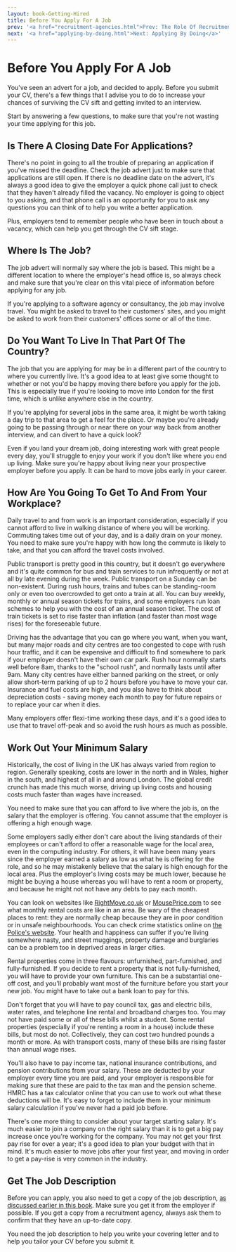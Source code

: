 ```yaml
---
layout: book-Getting-Hired
title: Before You Apply For A Job
prev: '<a href="recruitment-agencies.html">Prev: The Role Of Recruitment Agencies</a>'
next: '<a href="applying-by-doing.html">Next: Applying By Doing</a>'
---
```


# Before You Apply For A Job

You've seen an advert for a job, and decided to apply.  Before you submit your CV, there's a few things that I advise you to do to increase your chances of surviving the CV sift and getting invited to an interview.

Start by answering a few questions, to make sure that you're not wasting your time applying for this job.

## Is There A Closing Date For Applications?

There's no point in going to all the trouble of preparing an application if you've missed the deadline.  Check the job advert just to make sure that applications are still open.  If there is no deadline date on the advert, it's always a good idea to give the employer a quick phone call just to check that they haven't already filled the vacancy.  No employer is going to object to you asking, and that phone call is an opportunity for you to ask any questions you can think of to help you write a better application.

Plus, employers tend to remember people who have been in touch about a vacancy, which can help you get through the CV sift stage.

## Where Is The Job?

The job advert will normally say where the job is based.  This might be a different location to where the employer's head office is, so always check and make sure that you're clear on this vital piece of information before applying for any job.

If you're applying to a software agency or consultancy, the job may involve travel.  You might be asked to travel to their customers' sites, and you might be asked to work from their customers' offices some or all of the time.

## Do You Want To Live In That Part Of The Country?

The job that you are applying for may be in a different part of the country to where you currently live.  It's a good idea to at least give some thought to whether or not you'd be happy moving there before you apply for the job.  This is especially true if you're looking to move into London for the first time, which is unlike anywhere else in the country.

If you're applying for several jobs in the same area, it might be worth taking a day trip to that area to get a feel for the place.  Or maybe you're already going to be passing through or near there on your way back from another interview, and can divert to have a quick look?

Even if you land your dream job, doing interesting work with great people every day, you'll struggle to enjoy your work if you don't like where you end up living.  Make sure you're happy about living near your prospective employer before you apply.  It can be hard to move jobs early in your career.

## How Are You Going To Get To And From Your Workplace?

Daily travel to and from work is an important consideration, especially if you cannot afford to live in walking distance of where you will be working.  Commuting takes time out of your day, and is a daily drain on your money.  You need to make sure you're happy with how long the commute is likely to take, and that you can afford the travel costs involved.

Public transport is pretty good in this country, but it doesn't go everywhere and it's quite common for bus and train services to run infrequently or not at all by late evening during the week.  Public transport on a Sunday can be non-existent.  During rush hours, trains and tubes can be standing-room only or even too overcrowded to get onto a train at all.  You can buy weekly, monthly or annual season tickets for trains, and some employers run loan schemes to help you with the cost of an annual season ticket.  The cost of train tickets is set to rise faster than inflation (and faster than most wage rises) for the foreseeable future.

Driving has the advantage that you can go where you want, when you want, but many major roads and city centres are too congested to cope with rush hour traffic, and it can be expensive and difficult to find somewhere to park if your employer doesn't have their own car park.  Rush hour normally starts well before 8am, thanks to the "school rush", and normally lasts until after 9am.  Many city centres have either banned parking on the street, or only allow short-term parking of up to 2 hours before you have to move your car.  Insurance and fuel costs are high, and you also have to think about depreciation costs - saving money each month to pay for future repairs or to replace your car when it dies.

Many employers offer flexi-time working these days, and it's a good idea to use that to travel off-peak and so avoid the rush hours as much as possible.

## Work Out Your Minimum Salary

Historically, the cost of living in the UK has always varied from region to region.  Generally speaking, costs are lower in the north and in Wales, higher in the south, and highest of all in and around London.  The global credit crunch has made this much worse, driving up living costs and housing costs much faster than wages have increased.

You need to make sure that you can afford to live where the job is, on the salary that the employer is offering.  You cannot assume that the employer is offering a high enough wage.

Some employers sadly either don't care about the living standards of their employees or can't afford to offer a reasonable wage for the local area, even in the computing industry.  For others, it will have been many years since the employer earned a salary as low as what he is offering for the role, and so he may mistakenly believe that the salary is high enough for the local area.  Plus the employer's living costs may be much lower, because he might be buying a house whereas you will have to rent a room or property, and because he might not not have any debts to pay each month.

You can look on websites like [RightMove.co.uk](http://www.rightmove.co.uk) or [MousePrice.com](http://www.mouseprice.com) to see what monthly rental costs are like in an area.  Be wary of the cheapest places to rent: they are normally cheap because they are in poor condition or in unsafe neighbourhoods.  You can check crime statistics online on [the Police's website](http://www.police.uk).  Your health and happiness can suffer if you're living somewhere nasty, and street muggings, property damage and burglaries can be a problem too in deprived areas in larger cities.

Rental properties come in three flavours: unfurnished, part-furnished, and fully-furnished.  If you decide to rent a property that is not fully-furnished, you will have to provide your own furniture.  This can be a substantial one-off cost, and you'll probably want most of the furniture before you start your new job.  You might have to take out a bank loan to pay for this.

Don't forget that you will have to pay council tax, gas and electric bills, water rates, and telephone line rental and broadband charges too.  You may not have paid some or all of these bills whilst a student.  Some rental properties (especially if you're renting a room in a house) include these bills, but most do not.  Collectively, they can cost two hundred pounds a month or more.  As with transport costs, many of these bills are rising faster than annual wage rises.

You'll also have to pay income tax, national insurance contributions, and pension contributions from your salary.  These are deducted by your employer every time you are paid, and your employer is responsible for making sure that these are paid to the tax man and the pension scheme.  HMRC has a tax calculator online that you can use to work out what these deductions will be.  It's easy to forget to include them in your minimum salary calculation if you've never had a paid job before.

There's one more thing to consider about your target starting salary.  It's much easier to join a company on the right salary than it is to get a big pay increase once you're working for the company.  You may not get your first pay rise for over a year; it's a good idea to plan your budget with that in mind.  It's much easier to move jobs after your first year, and moving in order to get a pay-rise is very common in the industry.

## Get The Job Description

Before you can apply, you also need to get a copy of the job description, [as discussed earlier in this book](job-description.html#make_sure_you_get_a_copy).  Make sure you get it from the employer if possible.  If you get a copy from a recruitment agency, always ask them to confirm that they have an up-to-date copy.

You need the job description to help you write your covering letter and to help you tailor your CV before you submit it.